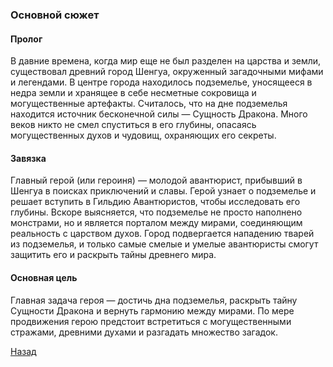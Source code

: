 ### Основной сюжет

#### Пролог

В давние времена, когда мир еще не был разделен на царства и земли, существовал древний город Шенгуа, окруженный загадочными мифами и легендами. В центре города находилось подземелье, уносящееся в недра земли и хранящее в себе несметные сокровища и могущественные артефакты. Считалось, что на дне подземелья находится источник бесконечной силы — Сущность Дракона. Много веков никто не смел спуститься в его глубины, опасаясь могущественных духов и чудовищ, охраняющих его секреты.

#### Завязка

Главный герой (или героиня) — молодой авантюрист, прибывший в Шенгуа в поисках приключений и славы. Герой узнает о подземелье и решает вступить в Гильдию Авантюристов, чтобы исследовать его глубины. Вскоре выясняется, что подземелье не просто наполнено монстрами, но и является порталом между мирами, соединяющим реальность с царством духов. Город подвергается нападению тварей из подземелья, и только самые смелые и умелые авантюристы смогут защитить его и раскрыть тайны древнего мира.

#### Основная цель

Главная задача героя — достичь дна подземелья, раскрыть тайну Сущности Дракона и вернуть гармонию между мирами. По мере продвижения герою предстоит встретиться с могущественными стражами, древними духами и разгадать множество загадок.

[Назад](Shenghua%20Quest.md)